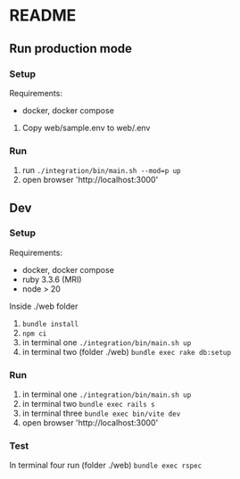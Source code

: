 # README

## Run production mode

### Setup
Requirements:
- docker, docker compose

1. Copy web/sample.env to web/.env

### Run 
1. run ```./integration/bin/main.sh --mod=p up```
2. open browser 'http://localhost:3000'

## Dev

### Setup
Requirements:
- docker, docker compose
- ruby 3.3.6 (MRI)
- node > 20

Inside ./web folder
1. ```bundle install```
2. ```npm ci```
3. in terminal one ```./integration/bin/main.sh up```
4. in terminal two (folder ./web) ```bundle exec rake db:setup```

### Run 
1. in terminal one ```./integration/bin/main.sh up```
2. in terminal two ```bundle exec rails s```
3. in terminal three ```bundle exec bin/vite dev```
4. open browser 'http://localhost:3000'

### Test

In terminal four run (folder ./web) ```bundle exec rspec```
